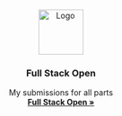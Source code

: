 <!-- Improved compatibility of back to top link: See: https://github.com/othneildrew/Best-README-Template/pull/73 -->
<a name="readme-top"></a>
<!--
*** Thanks for checking out the Best-README-Template. If you have a suggestion
*** that would make this better, please fork the repo and create a pull request
*** or simply open an issue with the tag "enhancement".
*** Don't forget to give the project a star!
*** Thanks again! Now go create something AMAZING! :D
-->



<!-- PROJECT LOGO -->
<br />
<div align="center">
  <a href="https://github.com/ftrbnd/odin-wheres-waldo">
    <img src="https://i.imgur.com/icKD4tP.png" alt="Logo" width="80" height="80">
  </a>

<h3 align="center">Full Stack Open</h3>

  <p align="center">
    My submissions for all parts
    <br />
    <a href="https://fullstackopen.com/"><strong>Full Stack Open »</strong></a>
  </p>
</div>
